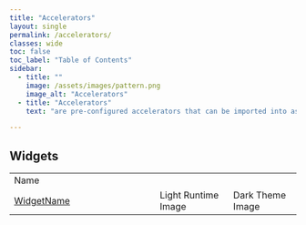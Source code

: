 ```yaml
---
title: "Accelerators"
layout: single
permalink: /accelerators/
classes: wide
toc: false
toc_label: "Table of Contents"
sidebar:
  - title: ""
    image: /assets/images/pattern.png
    image_alt: "Accelerators"
  - title: "Accelerators"
    text: "are pre-configured accelerators that can be imported into as building blocks for your applications."

---
```

## Widgets

<table>
<tr><td width="240px"> Name </td><td></td></tr>
<tr>
<td><a href="Asset-Monitoring-Binary-Classification">WidgetName</a></td>
<td>Light Runtime Image</td>
<td>Dark Theme Image</td></tr>
</table>

